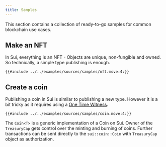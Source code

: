 ```yaml
---
title: Samples
---
```


This section contains a collection of ready-to-go samples for common blockchain use cases.

## Make an NFT

In Sui, everything is an NFT - Objects are unique, non-fungible and owned. So technically, a simple type publishing is enough.

```move
{{#include ../../examples/sources/samples/nft.move:4:}}
```


## Create a coin

Publishing a coin in Sui is similar to publishing a new type. However it is a bit tricky as it requires using a [One Time Witness](../explore/move-examples/basics.md#one-time-witness).

```move
{{#include ../../examples/sources/samples/coin.move:4:}}
```

The `Coin<T>` is a generic implementation of a Coin on Sui. Owner of the `TreasuryCap` gets control over the minting and burning of coins. Further transactions can be sent directly to the `sui::coin::Coin` with `TreasuryCap` object as authorization.
